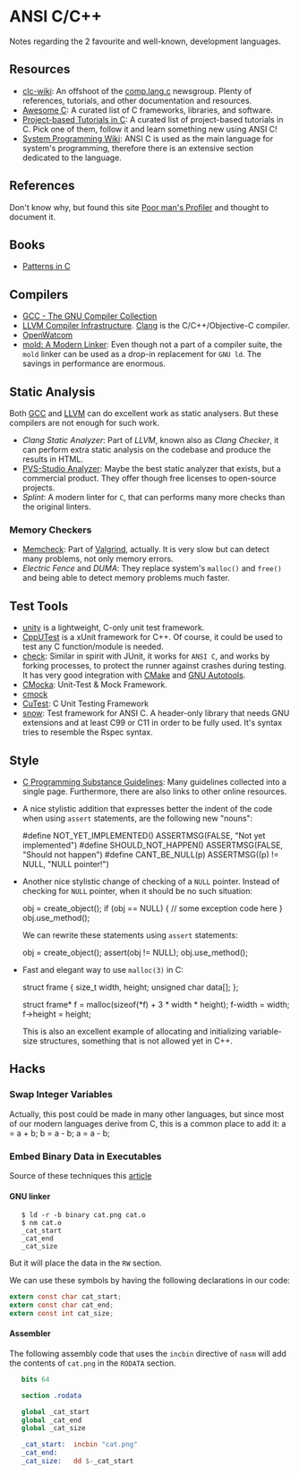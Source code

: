 ANSI C/C++
==========

Notes regarding the 2 favourite and well-known, development languages.


Resources
---------

 - [clc-wiki](http://clc-wiki.net/):
   An offshoot of the [comp.lang.c](news:comp.lang.c) newsgroup.
   Plenty of references, tutorials, and other documentation and resources.
 - [Awesome C](https://porter.io/github.com/uhub/awesome-c):
   A curated list of C frameworks, libraries, and software.
 - [Project-based Tutorials in C](https://github.com/rby90/Project-Based-Tutorials-in-C):
   A curated list of project-based tutorials in C.
   Pick one of them, follow it and learn something new using ANSI C!
 - [System Programming Wiki](https://github.com/angrave/SystemProgramming/wiki):
   ANSI C is used as the main language for system's programming, therefore there
   is an extensive section dedicated to the language.


References
----------

Don't know why, but found this site [Poor man's Profiler][poorman] and thought
to document it.

[poorman]: http://poormansprofiler.org/


Books
-----

 - [Patterns in C](https://leanpub.com/patternsinc)


Compilers
---------

 - [GCC - The GNU Compiler Collection](https://gcc.gnu.org/)
 - [LLVM Compiler Infrastructure](http://llvm.org/).
   [Clang](http://clang.llvm.org/) is the C/C++/Objective-C compiler.
 - [OpenWatcom](http://openwatcom.org/)
 - [mold: A Modern Linker](https://github.com/rui314/mold/):
   Even though not a part of a compiler suite, the `mold` linker can be used as
   a drop-in replacement for `GNU ld`.  The savings in performance are enormous.


Static Analysis
---------------

Both [GCC](https://gcc.gnu.org/) and [LLVM](http://llvm.org/) can do excellent
work as static analysers.  But these compilers are not enough for such work.

 - _Clang Static Analyzer_:
   Part of _LLVM_, known also as _Clang Checker_, it can perform extra static
   analysis on the codebase and produce the results in HTML.
 - [PVS-Studio Analyzer](https://www.viva64.com/en/pvs-studio/):
   Maybe the best static analyzer that exists, but a commercial product.
   They offer though free licenses to open-source projects.
 - _Splint_:
   A modern linter for `C`, that can performs many more checks than the original
   linters.

### Memory Checkers ###

 - [Memcheck](http://valgrind.org/docs/manual/mc-manual.html):
   Part of [Valgrind](http://valgrind.org/), actually.
   It is very slow but can detect many problems, not only memory errors.
 - _Electric Fence_ and _DUMA_:
   They replace system's `malloc()` and `free()` and being able to detect memory
   problems much faster.


Test Tools
----------

 - [unity](http://throwtheswitch.org/white-papers/unity-intro.html) is a
   lightweight, C-only unit test framework.
 - [CppUTest](http://cpputest.github.io/) is a xUnit framework for C++.
   Of course, it could be used to test any C function/module is needed.
 - [check](https://libcheck.github.io/check/):
   Similar in spirit with JUnit, it works for `ANSI C`, and works by forking
   processes, to protect the runner against crashes during testing.
   It has very good integration with [CMake](https://cmake.org/)  and
   [GNU Autotools](https://www.gnu.org/software/autoconf/).
 - [CMocka](http://www.cmocka.org/):
   Unit-Test & Mock Framework.
 - [cmock](http://www.throwtheswitch.org/cmock/)
 - [CuTest](http://cutest.sourceforge.net/):
   C Unit Testing Framework
 - [snow](https://github.com/mortie/snow):
   Test framework for ANSI C.
   A header-only library that needs GNU extensions and at least C99 or C11 in
   order to be fully used.  It's syntax tries to resemble the Rspec syntax.


Style
-----

- [C Programming Substance Guidelines][substance]:
  Many guidelines collected into a single page.  Furthermore, there are also
  links to other online resources.

- A nice stylistic addition that expresses better the indent of the code
  when using `assert` statements, are the following new "nouns":

    #define NOT_YET_IMPLEMENTED() ASSERTMSG(FALSE, "Not yet implemented")
    #define SHOULD_NOT_HAPPEN()   ASSERTMSG(FALSE, "Should not happen")
    #define CANT_BE_NULL(p)       ASSERTMSG((p) != NULL, "NULL pointer!")

- Another nice stylistic change of checking of a `NULL` pointer.
  Instead of checking for `NULL` pointer, when it should be no such situation:

    obj = create_object();
    if (obj == NULL) {
       // some exception code here
    }
    obj.use_method();

  We can rewrite these statements using `assert` statements:

    obj = create_object();
    assert(obj != NULL);
    obj.use_method();

 - Fast and elegant way to use `malloc(3)` in C:

    struct frame {
       size_t width, height;
       unsigned char data[];
    };

    struct frame* f = malloc(sizeof(*f) + 3 * width * height);
    f-width = width;
    f->height = height;

   This is also an excellent example of allocating and initializing
   variable-size structures, something that is not allowed yet in C++.


[substance]: https://github.com/btrask/stronglink/blob/master/SUBSTANCE.md


Hacks
-----

### Swap Integer Variables

Actually, this post could be made in many other languages, but since most of
our modern languages derive from C, this is a common place to add it:
    a = a + b;
    b = a - b;
    a = a - b;

### Embed Binary Data in Executables

Source of these techniques this [article](https://csl.name/post/embedding-binary-data/)

#### GNU linker

```
   $ ld -r -b binary cat.png cat.o
   $ nm cat.o
   _cat_start
   _cat_end
   _cat_size
```

But it will place the data in the `RW` section.

We can use these symbols by having the following declarations in our code:

```c
extern const char cat_start;
extern const char cat_end;
extern const int cat_size;
```

#### Assembler

The following assembly code that uses the `incbin` directive of `nasm` will
add the contents of `cat.png` in the `RODATA` section.

```nasm
   bits	64

   section .rodata

   global _cat_start
   global _cat_end
   global _cat_size

   _cat_start:	incbin "cat.png"
   _cat_end:
   _cat_size:	dd $-_cat_start
```
